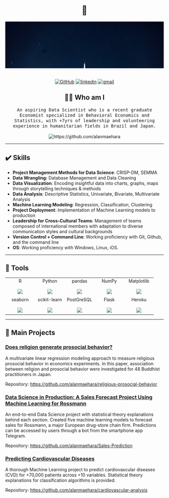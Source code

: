 <h1 align="center"> 👋 </h1>
<div align="center">
  <img src="header1.gif" alt="header"/>
</div>
&nbsp;

<p align="center">
    <a href="https://github.com/alanmaehara" target="_blank"><img alt="GitHub" src="https://img.shields.io/badge/-@alanmaehara-181717?style=flat-square&logo=GitHub&logoColor=white"></a>
    <a href="https://www.linkedin.com/in/ammaehara" target="_blank"><img alt="linkedin" src="https://img.shields.io/badge/-LinkedIn-0077B5?style=flat-square&logo=Linkedin&logoColor=white"></a>
    <a href="alanmiti@gmail.com" target="_blank"><img alt="gmail" src="https://img.shields.io/badge/-Gmail-c14438?style=flat-square&logo=Gmail&logoColor=white&link=mailto:alanmiti@gmail.com"></a>


<h2 align="center"> 👨‍💻 Who am I</h2>
<p align="center">
  <samp> An aspiring Data Scientist who is a recent graduate Economist specialized in Behavioral Economics and Statistics, with +7yrs of leadership and volunteering experience in humanitarian fields in Brazil and Japan. 
  </samp>
  <br> <br>
  <img src="https://komarev.com/ghpvc/?username=alanmaehara" alt="https://github.com/alanmaehara" />
</p>

---
<h2 align="left"> ✔️ Skills</h2>

- **Project Management Methods for Data Science**: CRISP-DM, SEMMA
- **Data Wrangling:** Database Management and Data Cleaning
- **Data Visualization**: Encoding insightful data into charts, graphs, maps through storytelling techniques & methods
- **Data Analysis**: Descriptive Statistics, Univariate, Bivariate, Multivariate Analysis
- **Machine Learning Modeling**: Regression, Classification, Clustering
- **Project Deployment**: Implementation of Machine Learning models to production
- **Leadership for Cross-Cultural Teams**: Management of teams composed of international members with adaptation to diverse communication styles and cultural backgrounds
- **Version Control + Command Line**: Working proficiency with Git, Github, and the command line
- **OS**: Working proficiency with Windows, Linux, iOS.

---
<h2 align="left"> 🔧 Tools</h2>
<p align="left">
 <table>
  <tbody>
    <tr valign="top">
      <td width="20%" align="center">
        <span>R</span><br><br>
        <img height="64px" src="https://cdn.svgporn.com/logos/r-lang.svg">
      </td>
      <td width="20%" align="center">
        <span>Python</span><br><br>
        <img height="64px" src="https://cdn.svgporn.com/logos/python.svg">
      </td>
      <td width="20%" align="center">
        <span>pandas</span><br><br>
        <img height="64px" src="https://pandas.pydata.org/static/img/pandas.svg">
      </td>
      <td width="20%" align="center">
        <span>NumPy</span><br><br>
        <img height="64px" src="https://numpy.org/images/logos/numpy.svg">
      </td>
      <td width="20%" align="center">
        <span>Matplotlib</span><br><br>
        <img height="64px" src="https://matplotlib.org/_images/sphx_glr_logos2_001.png">
      </td>
    </tr>
    <tr valign="top">
      <td width="20%" align="center">
        <span>seaborn</span><br><br>
        <img height="64px" src="https://seaborn.pydata.org/_static/logo-wide-lightbg.svg">
      </td>
      <td width="20%" align="center">
        <span>scikit-learn</span><br><br>
        <img height="64px" src="https://scikit-learn.org/stable/_images/scikit-learn-logo-notext.png">
      </td>
      </td>
      <td width="20%" align="center">
        <span>PostGreSQL</span><br><br>
        <img height="64px" src="https://cdn.svgporn.com/logos/postgresql.svg">
      </td>
    <td width="20%" align="center">
        <span>Flask</span><br><br>
        <img height="64px" src="https://flask.palletsprojects.com/en/1.1.x/_images/flask-logo.png">
      </td>
      <td width="20%" align="center">
        <span>Heroku</span><br><br>
        <img height="64px" src="https://blog.4linux.com.br/wp-content/uploads/2018/01/Heroku.png">
  </tbody>
</table>
</p>

---
<h2 align="left"> 📑 Main Projects </h2>

### [Does religion generate prosocial behavior?](https://github.com/alanmaehara/religious-prosocial-behavior)

A multivariate linear regression modeling approach to measure religious prosocial behavior in economics experiments. In this paper, association between religion and prosocial behavior were investigated for 48 Buddhist practitioners in Japan. 

Repository: https://github.com/alanmaehara/religious-prosocial-behavior

### [Data Science in Production: A Sales Forecast Project Using Machine Learning for Rossmann](https://github.com/alanmaehara/Sales-Prediction)

An end-to-end Data Science project with statistical theory explanations behind each section. Created five machine learning models to forecast sales for Rossmann, a major European drug-store chain firm. Predictions can be accessed by users through a bot from the smartphone app Telegram.

Repository: https://github.com/alanmaehara/Sales-Prediction

### [Predicting Cardiovascular Diseases](https://github.com/alanmaehara/cardiovascular-analysis)

A thorough Machine Learning project to predict cardiovascular diseases (CVD) for +70,000 patients across +10 variables. Statistical theory explanations for classification algorithms is provided.

Repository: https://github.com/alanmaehara/cardiovascular-analysis